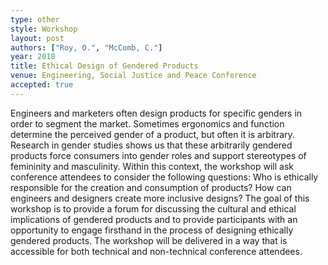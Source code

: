 ```yaml
---
type: other
style: Workshop
layout: post
authors: ["Roy, O.", "McComb, C."]
year: 2018
title: Ethical Design of Gendered Products
venue: Engineering, Social Justice and Peace Conference
accepted: true
---
```

Engineers and marketers often design products for specific genders in order to segment the market. Sometimes ergonomics and function determine the perceived gender of a product, but often it is arbitrary. Research in gender studies shows us that these arbitrarily gendered products force consumers into gender roles and support stereotypes of femininity and masculinity. Within this context, the workshop will ask conference attendees to consider the following questions: Who is ethically responsible for the creation and consumption of products? How can engineers and designers create more inclusive designs? The goal of this workshop is to provide a forum for discussing the cultural and ethical implications of gendered products and to provide participants with an opportunity to engage firsthand in the process of designing ethically gendered products. The workshop will be delivered in a way that is accessible for both technical and non-technical conference attendees.

